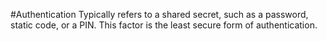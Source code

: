 #Authentication 
Typically refers to a shared secret, such as a password, static code, or a PIN. This factor is the least secure form of authentication.

